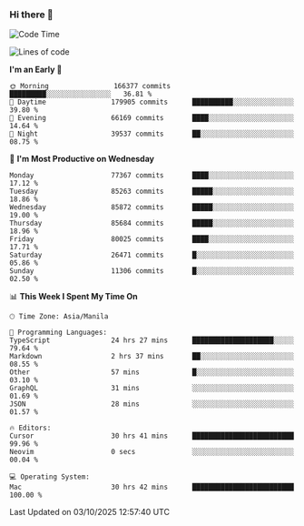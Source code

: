 ### Hi there 👋

<!--START_SECTION:waka-->
![Code Time](http://img.shields.io/badge/Code%20Time-6%2C339%20hrs%2037%20mins-blue)

![Lines of code](https://img.shields.io/badge/From%20Hello%20World%20I%27ve%20Written-148.1%20million%20lines%20of%20code-blue)

**I'm an Early 🐤** 

```text
🌞 Morning                166377 commits      █████████░░░░░░░░░░░░░░░░   36.81 % 
🌆 Daytime                179905 commits      ██████████░░░░░░░░░░░░░░░   39.80 % 
🌃 Evening                66169 commits       ████░░░░░░░░░░░░░░░░░░░░░   14.64 % 
🌙 Night                  39537 commits       ██░░░░░░░░░░░░░░░░░░░░░░░   08.75 % 
```
📅 **I'm Most Productive on Wednesday** 

```text
Monday                   77367 commits       ████░░░░░░░░░░░░░░░░░░░░░   17.12 % 
Tuesday                  85263 commits       █████░░░░░░░░░░░░░░░░░░░░   18.86 % 
Wednesday                85872 commits       █████░░░░░░░░░░░░░░░░░░░░   19.00 % 
Thursday                 85684 commits       █████░░░░░░░░░░░░░░░░░░░░   18.96 % 
Friday                   80025 commits       ████░░░░░░░░░░░░░░░░░░░░░   17.71 % 
Saturday                 26471 commits       █░░░░░░░░░░░░░░░░░░░░░░░░   05.86 % 
Sunday                   11306 commits       █░░░░░░░░░░░░░░░░░░░░░░░░   02.50 % 
```


📊 **This Week I Spent My Time On** 

```text
🕑︎ Time Zone: Asia/Manila

💬 Programming Languages: 
TypeScript               24 hrs 27 mins      ████████████████████░░░░░   79.64 % 
Markdown                 2 hrs 37 mins       ██░░░░░░░░░░░░░░░░░░░░░░░   08.55 % 
Other                    57 mins             █░░░░░░░░░░░░░░░░░░░░░░░░   03.10 % 
GraphQL                  31 mins             ░░░░░░░░░░░░░░░░░░░░░░░░░   01.69 % 
JSON                     28 mins             ░░░░░░░░░░░░░░░░░░░░░░░░░   01.57 % 

🔥 Editors: 
Cursor                   30 hrs 41 mins      █████████████████████████   99.96 % 
Neovim                   0 secs              ░░░░░░░░░░░░░░░░░░░░░░░░░   00.04 % 

💻 Operating System: 
Mac                      30 hrs 42 mins      █████████████████████████   100.00 % 
```


 Last Updated on 03/10/2025 12:57:40 UTC
<!--END_SECTION:waka-->


<!--
**rad182/rad182** is a ✨ _special_ ✨ repository because its `README.md` (this file) appears on your GitHub profile.

Here are some ideas to get you started:

- 🔭 I’m currently working on ...
- 🌱 I’m currently learning ...
- 👯 I’m looking to collaborate on ...
- 🤔 I’m looking for help with ...
- 💬 Ask me about ...
- 📫 How to reach me: ...
- 😄 Pronouns: ...
- ⚡ Fun fact: ...
-->
